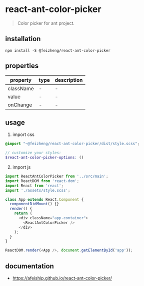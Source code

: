 # react-ant-color-picker
> Color picker for ant project.

## installation
```shell
npm install -S @feizheng/react-ant-color-picker
```
## properties
| property        | type | description |
| --------------- | ---- | ----------- |
| className       | -    | -           |
| value           | -    | -           |
| onChange        | -    | -           |

## usage
1. import css
  ```scss
  @import "~@feizheng/react-ant-color-picker/dist/style.scss";

  // customize your styles:
  $react-ant-color-picker-options: ()
  ```
2. import js
  ```js
  import ReactAntColorPicker from '../src/main';
  import ReactDOM from 'react-dom';
  import React from 'react';
  import './assets/style.scss';

  class App extends React.Component {
    componentDidMount() {}
    render() {
      return (
        <div className="app-container">
          <ReactAntColorPicker />
        </div>
      );
    }
  }

  ReactDOM.render(<App />, document.getElementById('app'));
  ```

## documentation
- https://afeiship.github.io/react-ant-color-picker/
